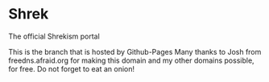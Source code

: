 # Shrek
The official Shrekism portal

This is the branch that is hosted by Github-Pages
Many thanks to Josh from freedns.afraid.org for making this domain and my other domains possible, for free.
Do not forget to eat an onion!
